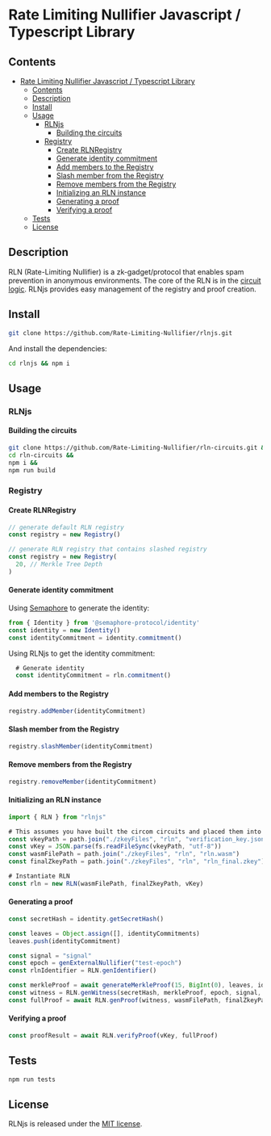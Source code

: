 # Rate Limiting Nullifier Javascript / Typescript Library

## Contents

- [Rate Limiting Nullifier Javascript / Typescript Library](#rate-limiting-nullifier-javascript--typescript-library)
  - [Contents](#contents)
  - [Description](#description)
  - [Install](#install)
  - [Usage](#usage)
    - [RLNjs](#rlnjs)
      - [Building the circuits](#building-the-circuits)
    - [Registry](#registry)
      - [Create RLNRegistry](#create-rlnregistry)
      - [Generate identity commitment](#generate-identity-commitment)
      - [Add members to the Registry](#add-members-to-the-registry)
      - [Slash member from the Registry](#slash-member-from-the-registry)
      - [Remove members from the Registry](#remove-members-from-the-registry)
      - [Initializing an RLN instance](#initializing-an-rln-instance)
      - [Generating a proof](#generating-a-proof)
      - [Verifying a proof](#verifying-a-proof)
  - [Tests](#tests)
  - [License](#license)

## Description

RLN (Rate-Limiting Nullifier) is a zk-gadget/protocol that enables spam prevention in anonymous environments.
The core of the RLN is in the [circuit logic](https://github.com/Rate-Limiting-Nullifier/rln-circuits). RLNjs provides easy management of the registry and proof creation.

## Install

```bash
git clone https://github.com/Rate-Limiting-Nullifier/rlnjs.git
```

And install the dependencies:

```bash
cd rlnjs && npm i
```

## Usage

### RLNjs

#### Building the circuits

```bash
git clone https://github.com/Rate-Limiting-Nullifier/rln-circuits.git &&
cd rln-circuits &&
npm i &&
npm run build
```

### Registry

#### Create RLNRegistry

```js
// generate default RLN registry
const registry = new Registry()

// generate RLN registry that contains slashed registry
const registry = new Registry(
  20, // Merkle Tree Depth
)
```

#### Generate identity commitment

Using [Semaphore](https://github.com/semaphore-protocol/semaphore/tree/main/packages/identity) to generate the identity:

```js
from { Identity } from '@semaphore-protocol/identity'
const identity = new Identity()
const identityCommitment = identity.commitment()
```

Using RLNjs to get the identity commitment:

```js
  # Generate identity
  const identityCommitment = rln.commitment()
```

#### Add members to the Registry

```js
registry.addMember(identityCommitment)
```

#### Slash member from the Registry

```js
registry.slashMember(identityCommitment)
```

#### Remove members from the Registry

```js
registry.removeMember(identityCommitment)
```

#### Initializing an RLN instance

```js
import { RLN } from "rlnjs"

# This assumes you have built the circom circuits and placed them into the zkeyFiles folder
const vkeyPath = path.join("./zkeyFiles", "rln", "verification_key.json")
const vKey = JSON.parse(fs.readFileSync(vkeyPath, "utf-8"))
const wasmFilePath = path.join("./zkeyFiles", "rln", "rln.wasm")
const finalZkeyPath = path.join("./zkeyFiles", "rln", "rln_final.zkey")

# Instantiate RLN
const rln = new RLN(wasmFilePath, finalZkeyPath, vKey)
```

#### Generating a proof

```js
const secretHash = identity.getSecretHash()

const leaves = Object.assign([], identityCommitments)
leaves.push(identityCommitment)

const signal = "signal"
const epoch = genExternalNullifier("test-epoch")
const rlnIdentifier = RLN.genIdentifier()

const merkleProof = await generateMerkleProof(15, BigInt(0), leaves, identityCommitment)
const witness = RLN.genWitness(secretHash, merkleProof, epoch, signal, rlnIdentifier)
const fullProof = await RLN.genProof(witness, wasmFilePath, finalZkeyPath)
```

#### Verifying a proof

```js
const proofResult = await RLN.verifyProof(vKey, fullProof)
```

## Tests

```bash
npm run tests
```

## License

RLNjs is released under the [MIT license](https://opensource.org/licenses/MIT).
